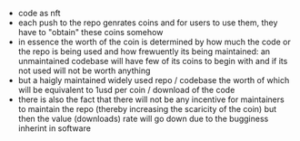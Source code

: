 - code as nft
- each push to the repo genrates coins and for users to use them, they have to "obtain" these coins somehow
- in essence the worth of the coin is determined by how much the code or the repo is being used and how frewuently its being maintained: an unmaintained codebase will have few of its coins to begin with and if its not used will not be worth anything
- but a haigly maintained widely used repo / codebase the worth of which will be equivalent to 1usd per coin / download of the code 
- there is also the fact that there will not be any incentive for maintainers to maintain the repo (thereby increasing the scaricity of the coin) but then the value (downloads) rate will go down due to the bugginess inherint in software
